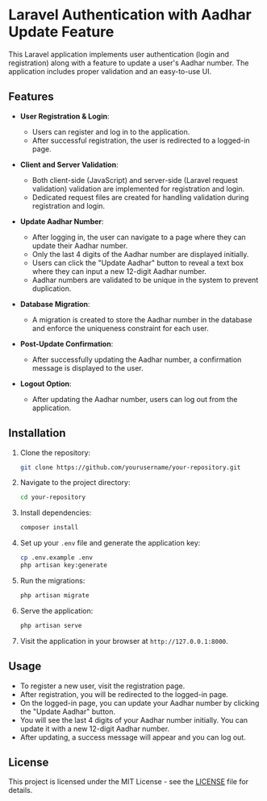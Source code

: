 # Laravel Authentication with Aadhar Update Feature

This Laravel application implements user authentication (login and registration) along with a feature to update a user's Aadhar number. The application includes proper validation and an easy-to-use UI.

## Features

- **User Registration & Login**: 
    - Users can register and log in to the application.
    - After successful registration, the user is redirected to a logged-in page.

- **Client and Server Validation**:
    - Both client-side (JavaScript) and server-side (Laravel request validation) validation are implemented for registration and login.
    - Dedicated request files are created for handling validation during registration and login.

- **Update Aadhar Number**:
    - After logging in, the user can navigate to a page where they can update their Aadhar number.
    - Only the last 4 digits of the Aadhar number are displayed initially.
    - Users can click the "Update Aadhar" button to reveal a text box where they can input a new 12-digit Aadhar number.
    - Aadhar numbers are validated to be unique in the system to prevent duplication.

- **Database Migration**:
    - A migration is created to store the Aadhar number in the database and enforce the uniqueness constraint for each user.

- **Post-Update Confirmation**:
    - After successfully updating the Aadhar number, a confirmation message is displayed to the user.

- **Logout Option**:
    - After updating the Aadhar number, users can log out from the application.

## Installation

1. Clone the repository:

    ```bash
    git clone https://github.com/yourusername/your-repository.git
    ```

2. Navigate to the project directory:

    ```bash
    cd your-repository
    ```

3. Install dependencies:

    ```bash
    composer install
    ```

4. Set up your `.env` file and generate the application key:

    ```bash
    cp .env.example .env
    php artisan key:generate
    ```

5. Run the migrations:

    ```bash
    php artisan migrate
    ```

6. Serve the application:

    ```bash
    php artisan serve
    ```

7. Visit the application in your browser at `http://127.0.0.1:8000`.

## Usage

- To register a new user, visit the registration page.
- After registration, you will be redirected to the logged-in page.
- On the logged-in page, you can update your Aadhar number by clicking the "Update Aadhar" button.
- You will see the last 4 digits of your Aadhar number initially. You can update it with a new 12-digit Aadhar number.
- After updating, a success message will appear and you can log out.

## License

This project is licensed under the MIT License - see the [LICENSE](LICENSE) file for details.
